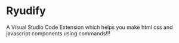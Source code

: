 # Ryudify
A Visual Studio Code Extension which helps you make html css and javascript components using commands!!!
